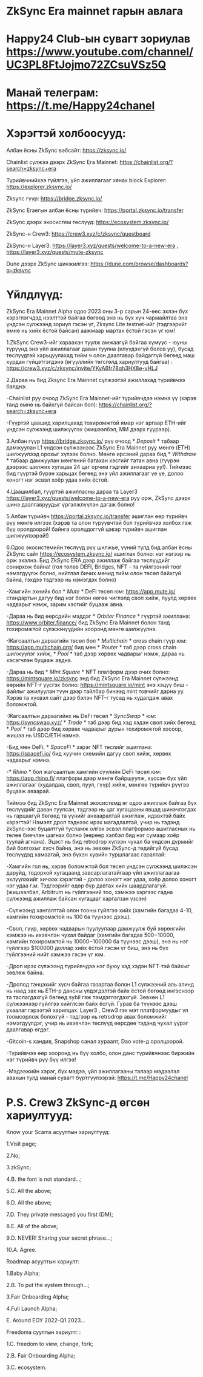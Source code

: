 # ZkSync Era mainnet гарын авлага

# Happy24 Club-ын сувагт зориулав https://www.youtube.com/channel/UC3PL8FtJojmo72ZCsuVSz5Q

# Манай телеграм: https://t.me/Happy24chanel

# Хэрэгтэй холбоосууд:
Албан ёсны ZkSync вэбсайт: https://zksync.io/ 

Chainlist сүлжээ дээрх ZkSync Era Mainnet: https://chainlist.org/?search=zksync+era

Түрийвчнийхээ гүйлгээ, үйл ажиллагааг хянах block Explorer: https://explorer.zksync.io/

Zksync гүүр: https://bridge.zksync.io/

ZkSync Eraегын албан ёсны түрийвч: https://portal.zksync.io/transfer

ZkSync дээрх экосистем төслүүд: https://ecosystem.zksync.io/

ZkSync-н Crew3: https://crew3.xyz/c/zksync/questboard

ZkSync-н Layer3: https://layer3.xyz/quests/welcome-to-a-new-era , https://layer3.xyz/quests/mute-zksync

Dune дээрх ZkSync шинжилгээ: https://dune.com/browse/dashboards?q=zksync

# Үйлдлүүд:

ZkSync Era Mainnet Alpha одоо 2023 оны 3-р сарын 24-өөс эхлэн бүх хэрэглэгчдэд нээлттэй байгаа бөгөөд энэ нь бүх хүч чармайлтаа энэ үндсэн сүлжээнд зориул гэсэн үг,
Zksync Lite testnet-ийг (тэдгээрийг өмнө нь хийх ёстой байсан) аажмаар мартах ёстой гэсэн үг юм!

1.ZkSync Crew3-ийг хараахан туулж амжаагүй байгаа хүмүүс - юуны түрүүнд  энэ үйл ажиллагааг даван туулна (илүүдэхгүй болов уу), бусад төслүүдтэй харьцуулахад тийм ч олон даалгавар байдаггүй бөгөөд маш хурдан гүйцэтгэгдэнэ (өгүүллийн төгсгөлд хариултууд байгаа) : https://crew3.xyz/c/zksync/invite/YKyA6fr78qh3HX8e-vHLJ

2.Дараа нь бид Zksync Era Mainnet сүлжээтэй ажиллахад түрийвчээ бэлднэ:

-Chainlist руу очоод ZkSync Era Mainnet-ийг түрийвчдээ нэмнэ үү (хэрэв танд өмнө нь байхгүй байсан бол): https://chainlist.org/?search=zksync+era

-Гүүртэй цаашид харилцахад тохиромжтой ямар нэг аргаар ETH-ийг үндсэн сүлжээнд шилжүүлэх (жишээлбэл, ММ дээрх гүүрээр).

3.Албан гүүр https://bridge.zksync.io/ рүү очоод * *Deposit* * табаар дамжуулан L1 үндсэн сүлжээнээс ZkSync Era Mainnet руу мөнгө (ETH) шилжүүлээд орохыг хүлээх болно. Мөнгө ирсэний дараа бид * *Withdraw* * табаар дамжуулан мөнгөний багахан хэсгийг татан авна (гүүрэн дээрээс шилжих хугацаа 24 цаг орчим гэдгийг анхаарна уу!). Тиймээс бид гүүртэй бүрэн харьцах бөгөөд энэ үйл ажиллагааг үе үе, долоо хоногт нэг эсвэл хоёр удаа хийх ёстой.

4.Цаашилбал, гүүртэй ажилласны дараа та Layer3 https://layer3.xyz/quests/welcome-to-a-new-era руу орж, ZkSync дээрх шинэ даалгавруудыг үргэлжлүүлэн дагаж болно!

5.Албан түрийвч https://portal.zksync.io/transfer ашиглан өөр түрийвч рүү мөнгө илгээх (хэрэв та олон түрүүвчтэй бол түрийвчээ холбох гэж бүү оролдоорой! байнга оролцдоггүй цэвэр түрийвч ашиглан шилжүүлээрэй!)

6.Одоо экосистемийн төслүүд рүү шилжье, үүний тулд бид албан ёсны ZkSync сайт https://ecosystem.zksync.io/ ашиглах болно: нэг нэгээр нь орж эхэлнэ. Бид ZkSync ERA дээр ажиллаж байгаа төслүүдийг сонирхож байна! (гол төлөв DEFI, Bridges, NFT - та гүйлгээний тоог нэмэгдүүлж болно, нийтлэл бичих мөчид тийм олон төсөл байхгүй байна, гэхдээ тэдгээр нь нэмэгдэх болно)


-Хамгийн эхнийх  бол * *Mute* * DeFi төсөл юм: https://app.mute.io/ стандартын дагуу бид нэг болон нөгөө чиглэлд своп хийж, пуулд хөрвөх чадварыг нэмж, зарим хэсгийг буцааж авна.

-Дараа нь бид өөрсдийн мэддэг * *Orbiter Finance* * гүүртэй ажиллана: https://www.orbiter.finance/ бид ZkSync Era Mainnet болон танд тохиромжтой сүлжээнүүдийн хооронд мөнгө шилжүүлнэ.

-Жагсаалтын дараагийн төсөл бол * *Multichain* * cross chain гүүр юм: https://app.multichain.org/ бид мөн * *Router* * таб дээр cross chain шилжүүлэг хийж, * *Pool* * таб дээр хөрвөх чадварыг нэмж, дараа нь хэсэгчлэн буцааж авдна.

-Дараа нь бид * *Mint Square* * NFT платформ дээр очих болно: https://mintsquare.io/zksync энд бид ZkSync Era Mainnet сүлжээнд өөрийн NFT-г үүсгэх болно: https://mintsquare.io/mint энэ хэцүү биш - файлыг ажилуулан түүн дээр тайлбар бичээд mint товчийг дарна уу. Хэрэв та хүсвэл сайт дээр бэлэн NFT-г тусад нь худалдаж авах боломжтой.

-Жагсаалтын дараагийнх нь DeFi төсөл * *SyncSwap* * юм: https://syncswap.xyz/ * *Trade* * таб дээр бид хэд хэдэн своп хийх бөгөөд * *Pool* * таб дээр бид хөрвөх чадварыг дурын тохиромжтой хосоор, жишээ нь USDC/ETH нэмнэ.

-Бид мөн DeFi, * *SpaceFi* *  зэрэг NFT төслийг ашиглана: https://spacefi.io/ бид хуучин схемийн дагуу своп хийж, хөрвөх чадварыг нэмнэ.

-* *Rhino* * бол жагсаалтын хамгийн сүүлийн DeFi төсөл юм: https://app.rhino.fi/ платформ дээр мөнгө байршуулж, хүссэн бүх үйл ажиллагааг (худалдаа, своп, пуул, гүүр) хийж, мөнгөө түрийвч рүүгээ буцааж аваарай.

Тиймээ бид ZkSync Era Mainnet экосистемд яг одоо ажиллаж байгаа бүх төслүүдийг даван туулсан, тэдгээр нь цаг хугацааны явцад шинэчлэгдэх нь гарцаагүй бөгөөд та үүнийг анхааралтай ажиглаж, идэвхтэй байх хэрэгтэй! Нэмэлт дроп тэднээс ирэх магадлалтай, учир нь тэдэнд zkSync-ээс буцалтгүй тусламж олгох эсвэл платформоо ашигласных нь төлөө биечлэн шагнах болно (өөрөөр хэлбэл бид нэг сумаар хоёр туулай агнана). Эцэст нь бид retrodrop хүлээн чухал ба үндсэн дүрмийг бий болгохыг хүсч байна, энэ нь зөвхөн ZkSync-д төдийгүй бусад төслүүдэд хамаатай, энэ бүхэн хувийн туршлагаас гаралтай:


-Хамгийн гол нь, хэрэв боломжтой бол төсөл үндсэн сүлжээнд шилжсэн даруйд, тодорхой хугацаанд завсарлагатайгаар үйл ажиллагаагаа эхлүүлэхийг хичээх хэрэгтэй - долоо хоногт нэг удаа, хоёр долоо хоногт нэг удаа г.м. Тэдгээрийг өдөр бүр давтах хийх шаардлагагүй.(жишээлбэл, Arbitrum нь гүйлгээний тоо, хэмжээ зэргээс гадна сүлжээнд ажиллаж байсан хугацааг харгалзан үзсэн)

-Сүлжээнд хангалттай олон тооны гүйлгээ хийх (хамгийн багадаа 4-10, хамгийн тохиромжтой нь 100 ба түүнээс дээш).

-Своп, гүүр, хөрвөх чадварын пуулуупаар дамжуулж буй хөрөнгийн хэмжээ нь ихэвчлэн чухал байдаг (хамгийн багадаа $500-$10000, хамгийн тохиромжтой нь $10000-$100000 ба түүнээс дээш), энэ нь нэг гүйлгээр $100000 доллар хийх ёстой гэсэн үг биш, энэ нь бүх гүйлгээний нийт хэмжээ гэсэн үг юм. 

-Дроп ирэх сүлжээнд түрийвчдээ нэг буюу хэд хэдэн NFT-тэй байхыг зөвлөж байна.

-Дропод тэнцэхийг хүсч байгаа газартаа болон L1 сүлжээний аль алинд нь наад зах нь ETH-р дансны үлдэгдэлтэй байх ёстой бөгөөд ингэснээр та таслагдахгүй бөгөөд sybil гэж тэмдэглэгдэхгүй. Зөвхөн  L1 сүлжээнээр гүйлгээ хийглсэн байх ёсгүй. Гурав ба түүнээс дээш ухаалаг гэрээтэй харилцах.
Layer3 , Crew3 гэх мэт платформуудыг үл тоомсорлож болохгүй - тэдгээр нь retrodrop авах боломжийг нэмэгдүүлдэг, учир нь ихэвчлэн төслүүд өөрсдөө тэдэнд чухал үүрэг даалгавар өгдөг.

-Gitcoin-s хандив, Snapshop санал хураалт, Dao vote-д  оролцоорой.

-Түрийвчээ өөр хооронд нь бүү холбо, олон данс  түрийвчнээс биржийн нэг түрийвч рүү бүү илгээ!

-Мэдээжийн хэрэг, бүх мэдээ, үйл ажиллагааны талаар мэдээлэл авахын тулд манай сувагт бүртгүүлээрэй: https://t.me/Happy24chanel


# P.S. Crew3 ZkSync-д өгсөн хариултууд:

Know your Scams асуултын хариултууд:

1.Visit page;

2.No;

3.zkSync;

4.B. the font is not standard...;

5.C. All the above;

6.D. All the above;

7.D. They private messaged you first (DM);

8.E. All of the above;

9.D. NEVER! Sharing your secret phrase...;

10.A. Agree.

Roadmap асуултын хариулт:

1.Baby Alpha;

2.B. To put the system through...;

3.Fair Onboarding Alpha;

4.Full Launch Alpha;

E. Around EOY 2022-Q1 2023...

Freedomа суултын хариулт: :

1.C. freedom to view, change, fork;

2.B. Fair Onboarding Alpha;

3.C. ecosystem.




